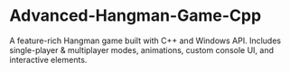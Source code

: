 # Advanced-Hangman-Game-Cpp
A feature-rich Hangman game built with C++ and Windows API. Includes single-player &amp; multiplayer modes, animations, custom console UI, and interactive elements.  
